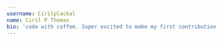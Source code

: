 ```yaml
---
username: Cirilplackal
name: Ciril P Thomas
bio: 'code with coffee. Super excited to make my first contribution
---
```

